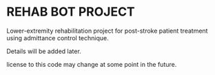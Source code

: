 # REHAB BOT PROJECT
Lower-extremity rehabilitation project for post-stroke patient treatment using admittance control technique. 

Details will be added later.

license to this code may change at some point in the future.
